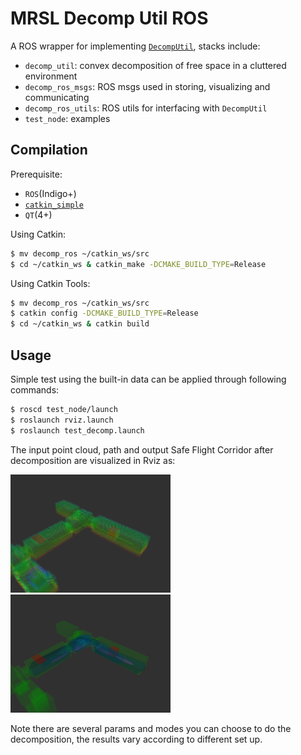 MRSL Decomp Util ROS
===============
A ROS wrapper for implementing [`DecompUtil`](https://github.com/sikang/DecompUtil.git), stacks include:
  - `decomp_util`: convex decomposition of free space in a cluttered environment
  - `decomp_ros_msgs`: ROS msgs used in storing, visualizing and communicating
  - `decomp_ros_utils`: ROS utils for interfacing with `DecompUtil`
  - `test_node`: examples

## Compilation
Prerequisite:
  - `ROS`(Indigo+)
  - [`catkin_simple`](https://github.com/catkin/catkin_simple)
  - `QT`(4+)

Using Catkin:
```sh
$ mv decomp_ros ~/catkin_ws/src
$ cd ~/catkin_ws & catkin_make -DCMAKE_BUILD_TYPE=Release
```
Using Catkin Tools:
```sh
$ mv decomp_ros ~/catkin_ws/src
$ catkin config -DCMAKE_BUILD_TYPE=Release
$ cd ~/catkin_ws & catkin build
```

## Usage
Simple test using the built-in data can be applied through following commands:
```sh
$ roscd test_node/launch
$ roslaunch rviz.launch
$ roslaunch test_decomp.launch
```

The input point cloud, path and output Safe Flight Corridor after decomposition are visualized in Rviz as:

<img src="./decomp_test_node/samples/sample1.png" width="256"> <img src="./decomp_test_node/samples/sample2.png" width="256">

Note there are several params and modes you can choose to do the decomposition, the results vary according to different set up.
